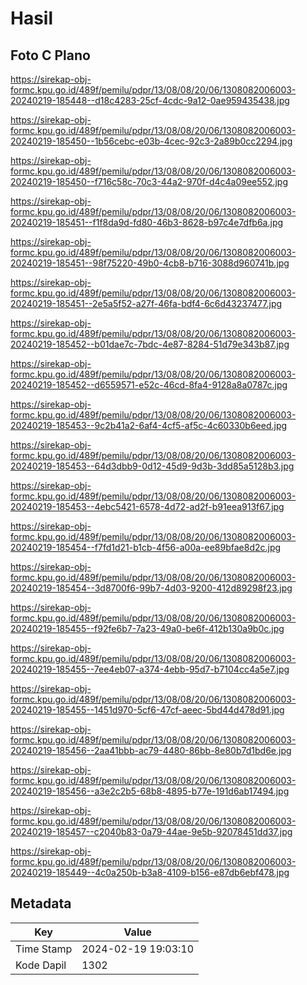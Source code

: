 # Hasil

## Foto C Plano

https://sirekap-obj-formc.kpu.go.id/489f/pemilu/pdpr/13/08/08/20/06/1308082006003-20240219-185448--d18c4283-25cf-4cdc-9a12-0ae959435438.jpg

https://sirekap-obj-formc.kpu.go.id/489f/pemilu/pdpr/13/08/08/20/06/1308082006003-20240219-185450--1b56cebc-e03b-4cec-92c3-2a89b0cc2294.jpg

https://sirekap-obj-formc.kpu.go.id/489f/pemilu/pdpr/13/08/08/20/06/1308082006003-20240219-185450--f716c58c-70c3-44a2-970f-d4c4a09ee552.jpg

https://sirekap-obj-formc.kpu.go.id/489f/pemilu/pdpr/13/08/08/20/06/1308082006003-20240219-185451--f1f8da9d-fd80-46b3-8628-b97c4e7dfb6a.jpg

https://sirekap-obj-formc.kpu.go.id/489f/pemilu/pdpr/13/08/08/20/06/1308082006003-20240219-185451--98f75220-49b0-4cb8-b716-3088d960741b.jpg

https://sirekap-obj-formc.kpu.go.id/489f/pemilu/pdpr/13/08/08/20/06/1308082006003-20240219-185451--2e5a5f52-a27f-46fa-bdf4-6c6d43237477.jpg

https://sirekap-obj-formc.kpu.go.id/489f/pemilu/pdpr/13/08/08/20/06/1308082006003-20240219-185452--b01dae7c-7bdc-4e87-8284-51d79e343b87.jpg

https://sirekap-obj-formc.kpu.go.id/489f/pemilu/pdpr/13/08/08/20/06/1308082006003-20240219-185452--d6559571-e52c-46cd-8fa4-9128a8a0787c.jpg

https://sirekap-obj-formc.kpu.go.id/489f/pemilu/pdpr/13/08/08/20/06/1308082006003-20240219-185453--9c2b41a2-6af4-4cf5-af5c-4c60330b6eed.jpg

https://sirekap-obj-formc.kpu.go.id/489f/pemilu/pdpr/13/08/08/20/06/1308082006003-20240219-185453--64d3dbb9-0d12-45d9-9d3b-3dd85a5128b3.jpg

https://sirekap-obj-formc.kpu.go.id/489f/pemilu/pdpr/13/08/08/20/06/1308082006003-20240219-185453--4ebc5421-6578-4d72-ad2f-b91eea913f67.jpg

https://sirekap-obj-formc.kpu.go.id/489f/pemilu/pdpr/13/08/08/20/06/1308082006003-20240219-185454--f7fd1d21-b1cb-4f56-a00a-ee89bfae8d2c.jpg

https://sirekap-obj-formc.kpu.go.id/489f/pemilu/pdpr/13/08/08/20/06/1308082006003-20240219-185454--3d8700f6-99b7-4d03-9200-412d89298f23.jpg

https://sirekap-obj-formc.kpu.go.id/489f/pemilu/pdpr/13/08/08/20/06/1308082006003-20240219-185455--f92fe6b7-7a23-49a0-be6f-412b130a9b0c.jpg

https://sirekap-obj-formc.kpu.go.id/489f/pemilu/pdpr/13/08/08/20/06/1308082006003-20240219-185455--7ee4eb07-a374-4ebb-95d7-b7104cc4a5e7.jpg

https://sirekap-obj-formc.kpu.go.id/489f/pemilu/pdpr/13/08/08/20/06/1308082006003-20240219-185455--1451d970-5cf6-47cf-aeec-5bd44d478d91.jpg

https://sirekap-obj-formc.kpu.go.id/489f/pemilu/pdpr/13/08/08/20/06/1308082006003-20240219-185456--2aa41bbb-ac79-4480-86bb-8e80b7d1bd6e.jpg

https://sirekap-obj-formc.kpu.go.id/489f/pemilu/pdpr/13/08/08/20/06/1308082006003-20240219-185456--a3e2c2b5-68b8-4895-b77e-191d6ab17494.jpg

https://sirekap-obj-formc.kpu.go.id/489f/pemilu/pdpr/13/08/08/20/06/1308082006003-20240219-185457--c2040b83-0a79-44ae-9e5b-92078451dd37.jpg

https://sirekap-obj-formc.kpu.go.id/489f/pemilu/pdpr/13/08/08/20/06/1308082006003-20240219-185449--4c0a250b-b3a8-4109-b156-e87db6ebf478.jpg


## Metadata

| Key        | Value               |
| ---------- | ------------------- |
| Time Stamp | 2024-02-19 19:03:10 |
| Kode Dapil | 1302                |




